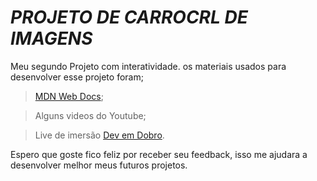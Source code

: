 # *PROJETO DE CARROCRL DE IMAGENS*

Meu segundo Projeto com interatividade.
os materiais usados para desenvolver esse projeto foram;
> [MDN Web Docs](https://developer.mozilla.org/pt-BR/);

> Alguns videos do Youtube;

> Live de imersão [Dev em Dobro](https://www.youtube.com/@DevemDobro).

Espero que goste fico feliz por receber seu feedback, isso me ajudara a desenvolver melhor meus futuros projetos.